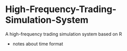 # High-Frequency-Trading-Simulation-System
A high-frequency trading simulation system based on R

 + notes about time format
